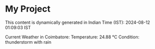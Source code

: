 # My Project

This content is dynamically generated in Indian Time (IST): 2024-08-12 01:09:03 IST


Current Weather in Coimbatore:
Temperature: 24.88 °C
Condition: thunderstorm with rain
